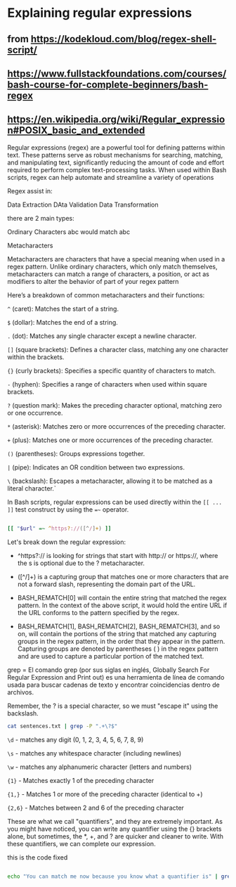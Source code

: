 # Explaining regular expressions 

 ## from https://kodekloud.com/blog/regex-shell-script/ 

 ## https://www.fullstackfoundations.com/courses/bash-course-for-complete-beginners/bash-regex

## https://en.wikipedia.org/wiki/Regular_expression#POSIX_basic_and_extended


 Regular expressions (regex) are a powerful tool for defining patterns within text. 
 These patterns serve as robust mechanisms for searching, matching, and manipulating text, significantly reducing the amount of code and effort required to perform complex text-processing tasks. 
 When used within Bash scripts, regex can help automate and streamline a variety of operations


 Regex assist in:

 Data Extraction
 DAta Validation
 Data Transformation

 there are 2 main types:

 Ordinary Characters
 abc would match abc

 Metacharacters

 Metacharacters are characters that have a special meaning when used in a regex pattern. Unlike ordinary characters, which only match themselves,
 metacharacters can match a range of characters, a position, or act as modifiers to alter the behavior of part of your regex pattern

Here’s a breakdown of common metacharacters and their functions:

``^`` (caret): Matches the start of a string.

``$`` (dollar): Matches the end of a string.

``.`` (dot): Matches any single character except a newline character.

``[]`` (square brackets): Defines a character class, matching any one character within the brackets.

``{}`` (curly brackets): Specifies a specific quantity of characters to match.

``-`` (hyphen): Specifies a range of characters when used within square brackets.

``?`` (question mark): Makes the preceding character optional, matching zero or one occurrence.

``*`` (asterisk): Matches zero or more occurrences of the preceding character.

``+`` (plus): Matches one or more occurrences of the preceding character.

``()`` (parentheses): Groups expressions together.

``|`` (pipe): Indicates an OR condition between two expressions.

``\`` (backslash): Escapes a metacharacter, allowing it to be matched as a literal character.`

In Bash scripts, regular expressions can be used directly within the ``[[ ... ]]`` test construct by using the ``=~`` operator. 


```bash

[[ "$url" =~ ^https?://([^/]+) ]]

```
Let's break down the regular expression:


- ^https?:// is looking for strings that start with http:// or https://, where the s is optional due to the ? metacharacter.

- ([^/]+) is a capturing group that matches one or more characters that are not a forward slash, representing the domain part of the URL.

- BASH_REMATCH[0] will contain the entire string that matched the regex pattern. In the context of the above script, it would hold the entire URL if the URL conforms to the pattern specified by the regex.

- BASH_REMATCH[1], BASH_REMATCH[2], BASH_REMATCH[3], and so on, will contain the portions of the string that matched any capturing groups in the regex pattern, in the order that they appear in the pattern. Capturing groups are denoted by parentheses ( ) in the regex pattern and are used to capture a particular portion of the matched text.


grep = El comando grep (por sus siglas en inglés, Globally Search For Regular Expression and Print out) es una herramienta de línea de comando usada para buscar cadenas de texto y encontrar coincidencias dentro de archivos.

Remember, the ? is a special character, so we must "escape it" using the backslash.

```bash
cat sentences.txt | grep -P ".+\?$"


```

``\d`` - matches any digit (0, 1, 2, 3, 4, 5, 6, 7, 8, 9)

``\s`` - matches any whitespace character (including newlines)

``\w`` - matches any alphanumeric character (letters and numbers)


``{1}`` - Matches exactly 1 of the preceding character

``{1,}`` - Matches 1 or more of the preceding character (identical to +)

``{2,6}`` - Matches between 2 and 6 of the preceding character

These are what we call "quantifiers", and they are extremely important. As you might have noticed, you can write any quantifier using the {} brackets alone, but sometimes, the *, +, and ? are quicker and cleaner to write. With these quantifiers, we can complete our expression.

this is the code fixed

```bash

echo "You can match me now because you know what a quantifier is" | grep -P "^You.+is$

```

